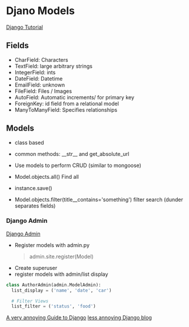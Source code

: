 # Djano Models

[Django Tutorial](https://developer.mozilla.org/en-US/docs/Learn/Server-side/Django/Models)

## Fields

- CharField: Characters
- TextField: large arbitrary strings
- IntegerField: ints
- DateField: Datetime
- EmailField: unknown
- FileField: Files / Images
- AutoField: Automatic increments/ for primary key
- ForeignKey: id field from a relational model
- ManyToManyField: Specifies relationships

## Models

- class based
- common methods: \_\_str\_\_ and get_absolute_url
- Use models to perform CRUD (similar to mongoose)

- Model.objects.all()  Find all
- instance.save()
- Model.objects.filter(title__contains='something') filter search (dunder separates fields)

### Django Admin

[Django Admin](https://developer.mozilla.org/en-US/docs/Learn/Server-side/Django/Admin_site)

- Register models with admin.py
  >admin.site.register(Model)
- Create superuser
- register models with admin/list display

```python
class AuthorAdmin(admin.ModelAdmin):
  list_display = ('name', 'date', 'car')

  # Filter Views
  list_filter = ('status', 'food')

```

[A very annoying Guide to Django](https://simpleisbetterthancomplex.com/series/2017/09/04/a-complete-beginners-guide-to-django-part-1.html)
[less annoying Django blog](https://simpleisbetterthancomplex.com/series/2017/09/11/a-complete-beginners-guide-to-django-part-2.html)